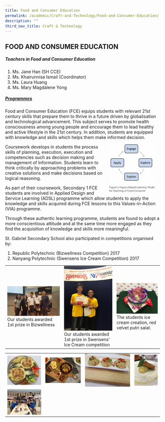 ```yaml
---
title: Food and Consumer Education
permalink: /academic/Craft-and-Technology/Food-and-Consumer-Education/
description: ""
third_nav_title: Craft & Technology
---
```

## FOOD AND CONSUMER EDUCATION


##### Teachers in Food and Consumer Education

1.  Ms. Jane Han (SH CCE)
2.  Ms. Khairunnisa Ismail (Coordinator)
3.  Ms. Laura Huang
4.  Ms. Mary Magdalene Yong

##### **<u>Programmes</u>**

Food and Consumer Education (FCE) equips students with relevant 21st century skills that prepare them to thrive in a future driven by globalisation and technological advancement. This subject serves to promote health consciousness among young people and encourage them to lead healthy and active lifestyle in the 21st century. In addition, students are equipped with knowledge and skills which helps them make informed decision. 


<img src="/images/Academic/Food%20&%20Consumer%20Education/FoodConsumerEducation.png" style= "width: 30%; margin-right:15px;" align = "right">


  
Coursework develops in students the process skills of planning, execution, execution and competencies such as decision making and management of Information. Students learn to think critically by approaching problems with creative solutions and make decisions based on logical reasoning.

As part of their coursework, Secondary 1 FCE students are involved in Applied Design and Service Learning (ADSL) programme which allow students to apply the knowledge and skills acquired during FCE lessons to this Values-in-Action (VIA) programme.  
  
Through these authentic learning programme, students are found to adopt a more conscientious attitude and at the same time more engaged as they find the acquisition of knowledge and skills more meaningful.  
  
St. Gabriel Secondary School also participated in competitions organised by:  
1. Republic Polytechnic (Bizwellness Competition) 2017
2. Nanyang Polytechnic (Swensens Ice Cream Competition) 2017

|  |  |  |
| -------- | -------- | -------- |
![](/images/Academic/Food%20&%20Consumer%20Education/1st%20prize%20in%20Bizwellness.jpeg) <br> Our students awarded 1st prize in Bizwellness  |   ![](/images/Academic/Food%20&%20Consumer%20Education/1st%20prize%20in%20Swensens%20Ice%20Cream%20Competition.jpeg) <br> Our students awarded 1st prize in Swensens’ Ice Cream competition   |   ![](/images/Academic/Food%20&%20Consumer%20Education/Ice%20Cream%20with%20Red%20Velvet%20Putri%20Salat.jpeg) <br> The students ice cream creation, red velvet putri salat.   |    |



|  |  |  | |
| -------- | -------- | -------- | -------- |
|   ![](/images/Academic/Food%20&%20Consumer%20Education/Pineapple%20Rice.jpeg)  |   ![](/images/Academic/Food%20&%20Consumer%20Education/Pasta.jpeg)   |    ![](/images/Academic/Food%20&%20Consumer%20Education/Glutinous%20Rice.jpeg)  |  ![](/images/Academic/Food%20&%20Consumer%20Education/Dessert.jpeg)   |
|  ![](/images/Academic/Food%20&%20Consumer%20Education/Learning%20to%20prepare%20cook.jpeg)   |      |     |     |